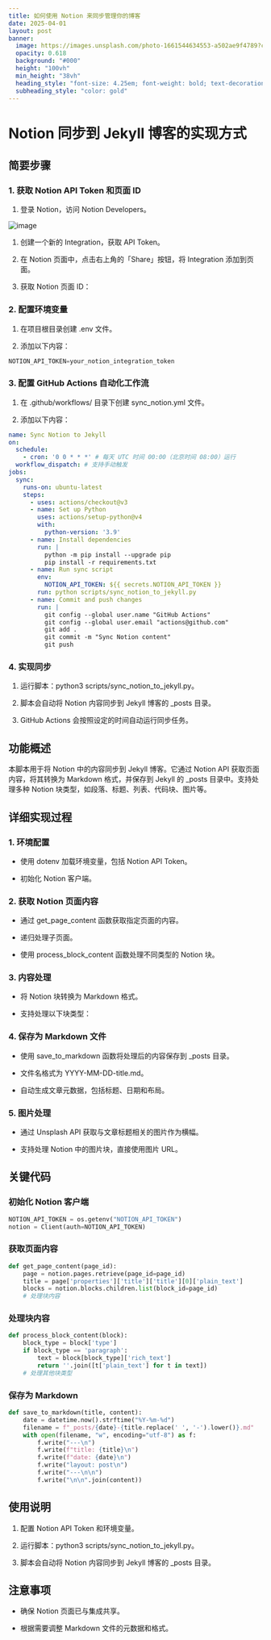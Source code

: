 ```yaml
---
title: 如何使用 Notion 来同步管理你的博客
date: 2025-04-01
layout: post
banner:
  image: https://images.unsplash.com/photo-1661544634553-a502ae9f4789?crop=entropy&cs=tinysrgb&fit=max&fm=jpg&ixid=M3w2OTIwMzJ8MHwxfHJhbmRvbXx8fHx8fHx8fDE3NDM1MDI5NTF8&ixlib=rb-4.0.3&q=80&w=1080
  opacity: 0.618
  background: "#000"
  height: "100vh"
  min_height: "38vh"
  heading_style: "font-size: 4.25em; font-weight: bold; text-decoration: underline"
  subheading_style: "color: gold"
---
```


# Notion 同步到 Jekyll 博客的实现方式

## 简要步骤

### 1. 获取 Notion API Token 和页面 ID

1. 登录 Notion，访问 Notion Developers。

![image](https://prod-files-secure.s3.us-west-2.amazonaws.com/a7a0cc5a-89b9-4cda-8686-1fba0ca52f40/d19c1afe-dea5-4312-9333-786b0ba83054/image.png?X-Amz-Algorithm=AWS4-HMAC-SHA256&X-Amz-Content-Sha256=UNSIGNED-PAYLOAD&X-Amz-Credential=ASIAZI2LB4663765NA3Z%2F20250401%2Fus-west-2%2Fs3%2Faws4_request&X-Amz-Date=20250401T102230Z&X-Amz-Expires=3600&X-Amz-Security-Token=IQoJb3JpZ2luX2VjEFIaCXVzLXdlc3QtMiJHMEUCIQCUChGMso8VM81fsSgpWwH7yTWJOwy4oXYk2uepMmikQQIgSrcXzKwPRSO8CPP6DTGn2%2FBGzg90fnIGCCKryAJ%2FkcMqiAQIu%2F%2F%2F%2F%2F%2F%2F%2F%2F%2F%2FARAAGgw2Mzc0MjMxODM4MDUiDGxbXvYQsOyPIKGGXSrcA1D0Dp%2FdA1kSp8xFHCL%2Fm24ASZNV64ShKpTkSBBBuakG2UuQZTYzt5mjvt4F5t3vudLv8acJGFXXb0395mubXRpPndL4XDQY9Yupu%2BESdKUAfJOW4p1F%2B2E3C1H2%2BkKNAJHo1TMKcSQcn4%2FUavGgo5hl7E4sMx2ie9FA9KZ6B6tWKEGUEeBt6gUt3AJQEAm0bMXgTODyzm6uzeLfoBB6QVzpcWrwNVkrsa4wMlH3%2BxigL6fdGWL8gE8dK%2B45mCld7tlPoEPxO%2FMBFE%2BYw%2BIwYl42LkT41NnPe%2FF%2BK43W5fkiIK1urJGdUENG3NIxiajj6FcBOoPd%2FnQcaQ8d3ryLMhKsTEdd2miZS7NJVzsg1nR0%2FTWpe4ot2adyGbPvHj1uAl2zly%2BTSgECOTdz7rWdd4T%2Bzp8PFNX0YkKSFC8REZEagJsjtCV9Hr%2BF7WGQSgeVLZWflSocDaNB0YUHuYBXqs9UUnmIjRgNa%2BzMAH9jk9eub1lg4RrOZbSJhaSKJY8sXfmKC%2FALLWISRpmzZ9ctht3G%2BSke4i6%2FjjqMqDdNDEoFqp6sdo9rnWa9u4oD41BGhwTFjZcAwbfCMZvHyzf8N%2FXXAsyGxkpT9SzHEYgr1Ama5oW9xL1oyMn8hVtmMIflrr8GOqUB6BKIeSLZcdw4I1dtSSjLsepw4d%2Bbv9cBNvl4o0QpsxA9hYjUPZXdOA2jkvCz2LsvF92ivio5pbS9kgCV39BiG53MDz6VB%2BODIz2b%2BAuZUvPcqQw%2FmN4kZt7%2Bt9d2JRIJ0A0QrKcFPps%2FwFrp9NXGNOKJHZop%2FYKAmgp0fQdEFFbK%2Bre1LzElf6F5GrGnrsfMGdsYjqMTukUABeDx6s6Wv0owgUWg&X-Amz-Signature=df2d2d4a52104e9d43c874ed7edb275c1e75960b15e2c11041bedeefaf62749d&X-Amz-SignedHeaders=host&x-id=GetObject)

1. 创建一个新的 Integration，获取 API Token。

1. 在 Notion 页面中，点击右上角的「Share」按钮，将 Integration 添加到页面。

1. 获取 Notion 页面 ID：


### 2. 配置环境变量

1. 在项目根目录创建 .env 文件。

1. 添加以下内容：

```javascript
NOTION_API_TOKEN=your_notion_integration_token
```

### 3. 配置 GitHub Actions 自动化工作流

1. 在 .github/workflows/ 目录下创建 sync_notion.yml 文件。

1. 添加以下内容：

```yaml
name: Sync Notion to Jekyll
on:
  schedule:
    - cron: '0 0 * * *' # 每天 UTC 时间 00:00（北京时间 08:00）运行
  workflow_dispatch: # 支持手动触发
jobs:
  sync:
    runs-on: ubuntu-latest
    steps:
      - uses: actions/checkout@v3
      - name: Set up Python
        uses: actions/setup-python@v4
        with:
          python-version: '3.9'
      - name: Install dependencies
        run: |
          python -m pip install --upgrade pip
          pip install -r requirements.txt
      - name: Run sync script
        env:
          NOTION_API_TOKEN: ${{ secrets.NOTION_API_TOKEN }}
        run: python scripts/sync_notion_to_jekyll.py
      - name: Commit and push changes
        run: |
          git config --global user.name "GitHub Actions"
          git config --global user.email "actions@github.com"
          git add .
          git commit -m "Sync Notion content"
          git push
```

### 4. 实现同步

1. 运行脚本：python3 scripts/sync_notion_to_jekyll.py。

1. 脚本会自动将 Notion 内容同步到 Jekyll 博客的 _posts 目录。

1. GitHub Actions 会按照设定的时间自动运行同步任务。

## 功能概述

本脚本用于将 Notion 中的内容同步到 Jekyll 博客。它通过 Notion API 获取页面内容，将其转换为 Markdown 格式，并保存到 Jekyll 的 _posts 目录中。支持处理多种 Notion 块类型，如段落、标题、列表、代码块、图片等。

## 详细实现过程

### 1. 环境配置

- 使用 dotenv 加载环境变量，包括 Notion API Token。

- 初始化 Notion 客户端。

### 2. 获取 Notion 页面内容

- 通过 get_page_content 函数获取指定页面的内容。

- 递归处理子页面。

- 使用 process_block_content 函数处理不同类型的 Notion 块。

### 3. 内容处理

- 将 Notion 块转换为 Markdown 格式。

- 支持处理以下块类型：


### 4. 保存为 Markdown 文件

- 使用 save_to_markdown 函数将处理后的内容保存到 _posts 目录。

- 文件名格式为 YYYY-MM-DD-title.md。

- 自动生成文章元数据，包括标题、日期和布局。

### 5. 图片处理

- 通过 Unsplash API 获取与文章标题相关的图片作为横幅。

- 支持处理 Notion 中的图片块，直接使用图片 URL。

## 关键代码

### 初始化 Notion 客户端

```python
NOTION_API_TOKEN = os.getenv("NOTION_API_TOKEN")
notion = Client(auth=NOTION_API_TOKEN)
```

### 获取页面内容

```python
def get_page_content(page_id):
    page = notion.pages.retrieve(page_id=page_id)
    title = page['properties']['title']['title'][0]['plain_text']
    blocks = notion.blocks.children.list(block_id=page_id)
    # 处理块内容
```

### 处理块内容

```python
def process_block_content(block):
    block_type = block['type']
    if block_type == 'paragraph':
        text = block[block_type]['rich_text']
        return ''.join([t['plain_text'] for t in text])
    # 处理其他块类型
```

### 保存为 Markdown

```python
def save_to_markdown(title, content):
    date = datetime.now().strftime("%Y-%m-%d")
    filename = f"_posts/{date}-{title.replace(' ', '-').lower()}.md"
    with open(filename, "w", encoding="utf-8") as f:
        f.write("---\n")
        f.write(f"title: {title}\n")
        f.write(f"date: {date}\n")
        f.write("layout: post\n")
        f.write("---\n\n")
        f.write("\n\n".join(content))
```

## 使用说明

1. 配置 Notion API Token 和环境变量。

1. 运行脚本：python3 scripts/sync_notion_to_jekyll.py。

1. 脚本会自动将 Notion 内容同步到 Jekyll 博客的 _posts 目录。

## 注意事项

- 确保 Notion 页面已与集成共享。

- 根据需要调整 Markdown 文件的元数据和格式。